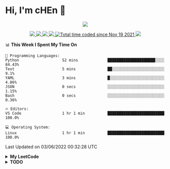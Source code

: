 <!--
**chenjiyan2001/chenjiyan2001** is a ✨ _special_ ✨ repository because its `README.md` (this file) appears on your GitHub profile.

Here are some ideas to get you started:

- 🔭 I’m currently working on ...
- 🌱 I’m currently learning ...
- 👯 I’m looking to collaborate on ...
- 🤔 I’m looking for help with ...
- 💬 Ask me about ...
- 📫 How to reach me: ...
- 😄 Pronouns: ...
- ⚡ Fun fact: ...
-->

# Hi, I'm cHEn :wave: 
<p align="center">
  <a href="https://github.com/chenjiyan2001" class="rich-diff-level-one">
    <img src="https://github-readme-stats.vercel.app/api?username=chenjiyan2001&show_icons=true&theme=onedark">
  </a>
</p>

<p align="center">
  <a href="https://github.com/chenjiyan2001">
    <img src="https://badges.pufler.dev/visits/chenjiyan2001/chenjiyan2001?style=flat-square&color=black&logo=github">
  </a>
  <a href="https://github.com/chenjiyan2001">
    <img src="https://badges.pufler.dev/years/chenjiyan2001?style=flat-square&color=black&logo=github">
  </a>
  <a href="https://github.com/chenjiyan2001?tab=repositories">
    <img src="https://badges.pufler.dev/repos/chenjiyan2001?style=flat-square&color=black&logo=github">
  </a>
  <a href="https://github.com/chenjiyan2001">
    <img src="https://badges.pufler.dev/commits/monthly/chenjiyan2001?style=flat-square&color=black&logo=github">
  </a>
  <a href="https://wakatime.com/@8d643437-66da-4afa-bfae-3b4a5bb9b1c7">
    <img src="https://wakatime.com/badge/user/8d643437-66da-4afa-bfae-3b4a5bb9b1c7.svg" alt="Total time coded since Nov 19 2021" />
  </a>
  <a href="https://clist.by/account/maybe_one_day/resource/leetcode.com/">
       <img src=https://img.shields.io/badge/dynamic/json?logo=LeetCode&color=blue&label=Highest%20Rating&query=data.resources%5B%22leetcode.com%22%5D.highest.value&url=https%3A%2F%2Fclist.by%2Faccount%2Fmaybe_one_day%2Fresource%2Fleetcode.com%2Fratings%2F%3Fresource%3Dleetcode.com>
  </a>
</p>

<!--START_SECTION:waka-->
📊 **This Week I Spent My Time On** 

```text
💬 Programming Languages: 
Python                   52 mins             █████████████████████░░░░   84.43% 
Text                     5 mins              ██░░░░░░░░░░░░░░░░░░░░░░░   9.1% 
YAML                     3 mins              █░░░░░░░░░░░░░░░░░░░░░░░░   4.86% 
JSON                     0 secs              ░░░░░░░░░░░░░░░░░░░░░░░░░   1.15% 
Bash                     0 secs              ░░░░░░░░░░░░░░░░░░░░░░░░░   0.36%

🔥 Editors: 
VS Code                  1 hr 1 min          █████████████████████████   100.0%

💻 Operating System: 
Linux                    1 hr 1 min          █████████████████████████   100.0%

```


 Last Updated on 03/06/2022 00:32:28 UTC
<!--END_SECTION:waka-->

<details>

  <summary><b>My LeetCode</b></summary>

  <p align="center">
     <img src="https://stats.justsong.cn/api/leetcode?username=Maybe_one_day&cn=true">
  </p>

</details>

<details>
  <summary><b>TODO</b></summary> 
  
  :black_square_button: vim学习  
  :black_square_button: neovim学习  
  :black_square_button: 了解一下zsh  
  :black_square_button: 小鹤双拼学习  
  :black_square_button: 图入门(熟练)  
  :black_square_button: 枚举  
  :black_square_button: 前缀和入门  
  :black_square_button: 排序入门    
  :black_square_button: 树进阶(并查集, AVL, 红黑树, B树, B+树)  
  :black_square_button: 分治法  
  :heavy_minus_sign: 树状数组练习(没找到合适难度的, 暂且搁置)  
  :heavy_minus_sign: 线段树学习(延后, 先学习其他基础算法)  
  :heavy_minus_sign: 学习fun-rec项目(等待作者更新)  
  :heavy_check_mark: bash脚本入门   
  :heavy_check_mark: 动态规划入门   
  :heavy_check_mark: colemak键位练习 
</details>
